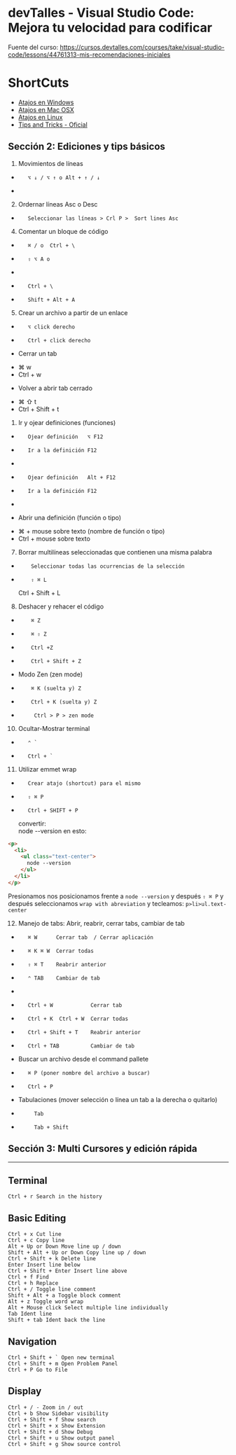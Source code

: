 # devTalles - Visual Studio Code: Mejora tu velocidad para codificar

Fuente del curso: https://cursos.devtalles.com/courses/take/visual-studio-code/lessons/44761313-mis-recomendaciones-iniciales

# ShortCuts

- [Atajos en Windows](https://code.visualstudio.com/shortcuts/keyboard-shortcuts-windows.pdf)
- [Atajos en Mac OSX](https://code.visualstudio.com/shortcuts/keyboard-shortcuts-macos.pdf)
- [Atajos en Linux](https://code.visualstudio.com/shortcuts/keyboard-shortcuts-linux.pdf)
- [Tips and Tricks - Oficial](https://code.visualstudio.com/docs/getstarted/tips-and-tricks)

## Sección 2: Ediciones y tips básicos

1.  Movimientos de líneas

-        ⌥ ↓ / ⌥ ↑ o Alt + ↑ / ↓
-

2.  Ordernar líneas Asc o Desc

-        Seleccionar las líneas > Crl P >  Sort lines Asc

4.  Comentar un bloque de código

-        ⌘ / o  Ctrl + \
-        ⇧ ⌥ A o
-
-        Ctrl + \
-        Shift + Alt + A

5.  Crear un archivo a partir de un enlace <a href="enlace-aquí"></a>

-        ⌥ click derecho
-        Ctrl + click derecho

* Cerrar un tab

- ⌘ w
- Ctrl + w

* Volver a abrir tab cerrado

- ⌘ ⇧ t
- Ctrl + Shift + t

1.  Ir y ojear definiciones (funciones)

-        Ojear definición   ⌥ F12
-        Ir a la definición F12
-
-        Ojear definición   Alt + F12
-        Ir a la definición F12
-

* Abrir una definición (función o tipo)

- ⌘ + mouse sobre texto (nombre de función o tipo)
- Ctrl + mouse sobre texto

7.  Borrar multilíneas seleccionadas que contienen una misma palabra

-         Seleccionar todas las ocurrencias de la selección
-         ⇧ ⌘ L
  Ctrl + Shift + L

8.  Deshacer y rehacer el código

-         ⌘ Z
-         ⌘ ⇧ Z
-         Ctrl +Z
-         Ctrl + Shift + Z

- Modo Zen (zen mode)
-         ⌘ K (suelta y) Z
-         Ctrl + K (suelta y) Z
-          Ctrl > P > zen mode

10. Ocultar-Mostrar terminal

-        ⌃ `
-        Ctrl + `

11. Utilizar emmet wrap

-        Crear atajo (shortcut) para el mismo
-        ⇧ ⌘ P
-        Ctrl + SHIFT + P
  convertir:  
   node --version
  en esto:

```html
<p>
  <li>
    <ul class="text-center">
      node --version
    </ul>
  </li>
</p>
```

Presionamos nos posicionamos frente a `node --version` y después `⇧ ⌘ P` y después seleccionamos `wrap with abreviation`
y tecleamos: `p>li>ul.text-center`

12. Manejo de tabs: Abrir, reabrir, cerrar tabs, cambiar de tab

-        ⌘ W      Cerrar tab  / Cerrar aplicación
-        ⌘ K ⌘ W  Cerrar todas
-        ⇧ ⌘ T    Reabrir anterior
-        ⌃ TAB    Cambiar de tab
-
-        Ctrl + W            Cerrar tab
-        Ctrl + K  Ctrl + W  Cerrar todas
-        Ctrl + Shift + T    Reabrir anterior
-        Ctrl + TAB          Cambiar de tab

- Buscar un archivo desde el command pallete

-        ⌘ P (poner nombre del archivo a buscar)
-        Ctrl + P

- Tabulaciones (mover selección o línea un tab a la derecha o quitarlo)
-          Tab
-          Tab + Shift

## Sección 3: Multi Cursores y edición rápida

---

## Terminal

    Ctrl + r Search in the history

## Basic Editing

    Ctrl + x Cut line
    Ctrl + c Copy line
    Alt + Up or Down Move line up / down
    Shift + Alt + Up or Down Copy line up / down
    Ctrl + Shift + k Delete line
    Enter Insert line below
    Ctrl + Shift + Enter Insert line above
    Ctrl + f Find
    Ctrl + h Replace
    Ctrl + / Toggle line comment
    Shift + Alt + a Toggle block comment
    Alt + z Toggle word wrap
    Alt + Mouse click Select multiple line individually
    Tab Ident line
    Shift + tab Ident back the line

## Navigation

    Ctrl + Shift + ` Open new terminal
    Ctrl + Shift + m Open Problem Panel
    Ctrl + P Go to File

## Display

    Ctrl + / - Zoom in / out
    Ctrl + b Show Sidebar visibility
    Ctrl + Shift + f Show search
    Ctrl + Shift + x Show Extension
    Ctrl + Shift + d Show Debug
    Ctrl + Shift + u Show output panel
    Ctrl + Shift + g Show source control
